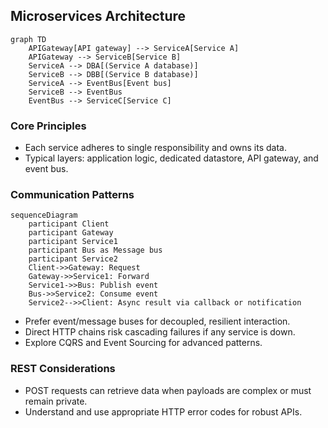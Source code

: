 ## Microservices Architecture

```mermaid
graph TD
    APIGateway[API gateway] --> ServiceA[Service A]
    APIGateway --> ServiceB[Service B]
    ServiceA --> DBA[(Service A database)]
    ServiceB --> DBB[(Service B database)]
    ServiceA --> EventBus[Event bus]
    ServiceB --> EventBus
    EventBus --> ServiceC[Service C]
```

### Core Principles

- Each service adheres to single responsibility and owns its data.
- Typical layers: application logic, dedicated datastore, API gateway, and event bus.

### Communication Patterns

```mermaid
sequenceDiagram
    participant Client
    participant Gateway
    participant Service1
    participant Bus as Message bus
    participant Service2
    Client->>Gateway: Request
    Gateway->>Service1: Forward
    Service1->>Bus: Publish event
    Bus->>Service2: Consume event
    Service2-->>Client: Async result via callback or notification
```

- Prefer event/message buses for decoupled, resilient interaction.
- Direct HTTP chains risk cascading failures if any service is down.
- Explore CQRS and Event Sourcing for advanced patterns.

### REST Considerations

- POST requests can retrieve data when payloads are complex or must remain private.
- Understand and use appropriate HTTP error codes for robust APIs.
